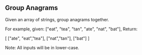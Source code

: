 

Group Anagrams 
---

Given an array of strings, group anagrams together.


For example, given: ["eat", "tea", "tan", "ate", "nat", "bat"], 
Return:

[
  ["ate", "eat","tea"],
  ["nat","tan"],
  ["bat"]
]

Note: All inputs will be in lower-case.

